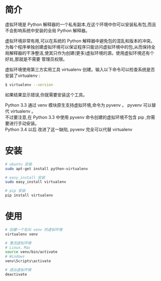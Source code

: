 
# 简介
虚拟环境是 Python 解释器的一个私有副本,在这个环境中你可以安装私有包,而且不会影响系统中安装的全局 Python 解释器。

虚拟环境非常有用,可以在系统的 Python 解释器中避免包的混乱和版本的冲突。为每个程序单独创建虚拟环境可以保证程序只能访问虚拟环境中的包,从而保持全局解释器的干净整洁,使其只作为创建(更多)虚拟环境的源。使用虚拟环境还有个好处,那就是不需要
管理员权限。

虚拟环境使用第三方实用工具 virtualenv 创建。输入以下命令可以检查系统是否安装了virtualenv :
```bash
$ virtualenv --version
```
如果结果显示错误,你就需要安装这个工具。

Python 3.3 通过 venv 模块原生支持虚拟环境,命令为 pyvenv 。 pyvenv 可以替代 virtualenv 。  
不过要注意,在 Python 3.3 中使用 pyvenv 命令创建的虚拟环境不包含 pip ,你需要进行手动安装。    
Python 3.4 以后 改进了这一缺陷, pyvenv 完全可以代替 virtualenv

# 安装
```bash
# ubuntu 安装
sudo apt-get install python-virtualenv

# easy_install 安装
sudo easy_install virtualenv

# pip 安装
pip install virtualenv
```

# 使用
```bash
# 创建一个名叫 venv 的虚拟环境
virtualenv venv

# 激活虚拟环境
# Linux，Mac
source venv/bin/activate
# Windows
venv\Scripts\activate

# 退出虚拟环境
deactivate
```
